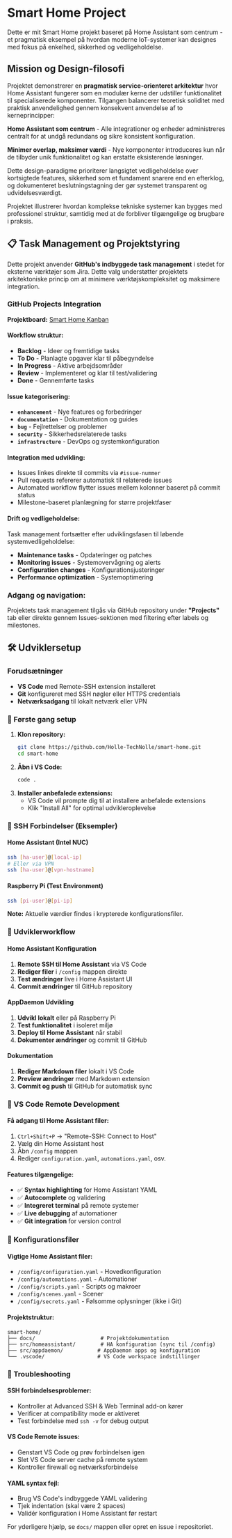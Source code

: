 
# Smart Home Project

Dette er mit Smart Home projekt baseret på Home Assistant som centrum - et pragmatisk eksempel på hvordan moderne IoT-systemer kan designes med fokus på enkelhed, sikkerhed og vedligeholdelse.

## Mission og Design-filosofi

Projektet demonstrerer en **pragmatisk service-orienteret arkitektur** hvor Home Assistant fungerer som en modulær kerne der udstiller funktionalitet til specialiserede komponenter. Tilgangen balancerer teoretisk soliditet med praktisk anvendelighed gennem konsekvent anvendelse af to kerneprincipper:

**Home Assistant som centrum** - Alle integrationer og enheder administreres centralt for at undgå redundans og sikre konsistent konfiguration.

**Minimer overlap, maksimer værdi** - Nye komponenter introduceres kun når de tilbyder unik funktionalitet og kan erstatte eksisterende løsninger.

Dette design-paradigme prioriterer langsigtet vedligeholdelse over kortsigtede features, sikkerhed som et fundament snarere end en efterklog, og dokumenteret beslutningstagning der gør systemet transparent og udvidelsesværdigt.

Projektet illustrerer hvordan komplekse tekniske systemer kan bygges med professionel struktur, samtidig med at de forbliver tilgængelige og brugbare i praksis.

## 📋 Task Management og Projektstyring

Dette projekt anvender **GitHub's indbyggede task management** i stedet for eksterne værktøjer som Jira. Dette valg understøtter projektets arkitektoniske princip om at minimere værktøjskompleksitet og maksimere integration.

### GitHub Projects Integration

**Projektboard:** [Smart Home Kanban](https://github.com/Holle-TechNolle/smart-home/projects)

#### Workflow struktur:

* **Backlog** - Ideer og fremtidige tasks
* **To Do** - Planlagte opgaver klar til påbegyndelse
* **In Progress** - Aktive arbejdsområder
* **Review** - Implementeret og klar til test/validering
* **Done** - Gennemførte tasks

#### Issue kategorisering:

* **`enhancement`** - Nye features og forbedringer
* **`documentation`** - Dokumentation og guides
* **`bug`** - Fejlrettelser og problemer
* **`security`** - Sikkerhedsrelaterede tasks
* **`infrastructure`** - DevOps og systemkonfiguration

#### Integration med udvikling:

* Issues linkes direkte til commits via `#issue-nummer`
* Pull requests refererer automatisk til relaterede issues
* Automated workflow flytter issues mellem kolonner baseret på commit status
* Milestone-baseret planlægning for større projektfaser

#### Drift og vedligeholdelse:

Task management fortsætter efter udviklingsfasen til løbende systemvedligeholdelse:

* **Maintenance tasks** - Opdateringer og patches
* **Monitoring issues** - Systemovervågning og alerts
* **Configuration changes** - Konfigurationsjusteringer
* **Performance optimization** - Systemoptimering

### Adgang og navigation:

Projektets task management tilgås via GitHub repository under **"Projects"** tab eller direkte gennem Issues-sektionen med filtering efter labels og milestones.

## 🛠️ Udviklersetup

### Forudsætninger

* **VS Code** med Remote-SSH extension installeret
* **Git** konfigureret med SSH nøgler eller HTTPS credentials
* **Netværksadgang** til lokalt netværk eller VPN

### 🚀 Første gang setup

1. **Klon repository:**
   ```bash
   git clone https://github.com/Holle-TechNolle/smart-home.git
   cd smart-home
   ```
2. **Åbn i VS Code:**
   ```bash
   code .
   ```
3. **Installer anbefalede extensions:**
   * VS Code vil prompte dig til at installere anbefalede extensions
   * Klik "Install All" for optimal udvikleroplevelse

### 🔗 SSH Forbindelser (Eksempler)

#### Home Assistant (Intel NUC)

```bash
ssh [ha-user]@[local-ip]
# Eller via VPN
ssh [ha-user]@[vpn-hostname]
```

#### Raspberry Pi (Test Environment)

```bash
ssh [pi-user]@[pi-ip]
```

**Note:** Aktuelle værdier findes i krypterede konfigurationsfiler.

### 🔄 Udviklerworkflow

#### Home Assistant Konfiguration

1. **Remote SSH til Home Assistant** via VS Code
2. **Rediger filer** i `/config` mappen direkte
3. **Test ændringer** live i Home Assistant UI
4. **Commit ændringer** til GitHub repository

#### AppDaemon Udvikling

1. **Udvikl lokalt** eller på Raspberry Pi
2. **Test funktionalitet** i isoleret miljø
3. **Deploy til Home Assistant** når stabil
4. **Dokumenter ændringer** og commit til GitHub

#### Dokumentation

1. **Rediger Markdown filer** lokalt i VS Code
2. **Preview ændringer** med Markdown extension
3. **Commit og push** til GitHub for automatisk sync

### 🎯 VS Code Remote Development

#### Få adgang til Home Assistant filer:

1. `Ctrl+Shift+P` → "Remote-SSH: Connect to Host"
2. Vælg din Home Assistant host
3. Åbn `/config` mappen
4. Rediger `configuration.yaml`, `automations.yaml`, osv.

#### Features tilgængelige:

* ✅ **Syntax highlighting** for Home Assistant YAML
* ✅ **Autocomplete** og validering
* ✅ **Integreret terminal** på remote systemer
* ✅ **Live debugging** af automationer
* ✅ **Git integration** for version control

### 📝 Konfigurationsfiler

#### Vigtige Home Assistant filer:

* `/config/configuration.yaml` - Hovedkonfiguration
* `/config/automations.yaml` - Automationer
* `/config/scripts.yaml` - Scripts og makroer
* `/config/scenes.yaml` - Scener
* `/config/secrets.yaml` - Følsomme oplysninger (ikke i Git)

#### Projektstruktur:

```
smart-home/
├── docs/                     # Projektdokumentation
├── src/homeassistant/        # HA konfiguration (sync til /config)
├── src/appdaemon/           # AppDaemon apps og konfiguration
└── .vscode/                 # VS Code workspace indstillinger
```

### 🔧 Troubleshooting

#### SSH forbindelsesproblemer:

* Kontroller at Advanced SSH & Web Terminal add-on kører
* Verificer at compatibility mode er aktiveret
* Test forbindelse med `ssh -v` for debug output

#### VS Code Remote issues:

* Genstart VS Code og prøv forbindelsen igen
* Slet VS Code server cache på remote system
* Kontroller firewall og netværksforbindelse

#### YAML syntax fejl:

* Brug VS Code's indbyggede YAML validering
* Tjek indentation (skal være 2 spaces)
* Validér konfiguration i Home Assistant før restart

For yderligere hjælp, se `docs/` mappen eller opret en issue i repositoriet.
